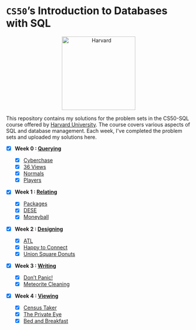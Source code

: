# `CS50`’s Introduction to Databases with SQL

<div style="text-align: center;">
    <img src="https://www.pngmart.com/files/23/Harvard-Logo-PNG-Picture.png" alt="Harvard" width="200"/>
</div>

This repository contains my solutions for the problem sets in the CS50-SQL course offered by [Harvard University](https://cs50.harvard.edu/sql/2023/). The course covers various aspects of SQL and database management. Each week, I've completed the problem sets and uploaded my solutions here.

- [x] **Week 0 : [Querying](https://cs50.harvard.edu/sql/2023/psets/0/)**

  - [x] [Cyberchase](0-Querying/Cyberchase)
  - [x] [36 Views](0-Querying/36%20Views)
  - [x] [Normals](0-Querying/Normals)
  - [x] [Players](0-Querying/Players)

- [x] **Week 1 : [Relating](https://cs50.harvard.edu/sql/2023/psets/1/)**

  - [x] [Packages](/1-Relating/Packages,%20Please)
  - [x] [DESE](/1-Relating/DESE)
  - [x] [Moneyball](/1-Relating/Moneyball)

- [x] **Week 2 : [Designing](https://cs50.harvard.edu/sql/2023/psets/2/)**

  - [x] [ATL](2-Designing/ATL)
  - [x] [Happy to Connect](2-Designing/Happy%20to%20Connect)
  - [x] [Union Square Donuts](2-Designing/Union%20Square%20Donuts)

- [x] **Week 3 : [Writing](https://cs50.harvard.edu/sql/2023/psets/3/)**
  - [x] [Don’t Panic!](/3-Writing/Dont%20Panic!)
  - [x] [Meteorite Cleaning](/3-Writing/Meteorite%20Cleaning)

- [x] **Week 4 : [Viewing](https://cs50.harvard.edu/sql/2023/psets/4/)**
  - [x] [Census Taker](/4-Viewing/Census%20Taker)
  - [x] [The Private Eye](/4-Viewing/The%20Private%20Eye)
  - [x] [Bed and Breakfast](/4-Viewing/Bed%20and%20Breakfast)
